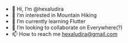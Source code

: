 - 👋 Hi, I’m @hexaludira
- 👀 I’m interested in Mountain Hiking
- 🌱 I’m currently learning Flutter
- 💞️ I’m looking to collaborate on Everywhere(?)
- 📫 How to reach me hexaludira@gmail.com

<!---
hexaludira/hexaludira is a ✨ special ✨ repository because its `README.md` (this file) appears on your GitHub profile.
You can click the Preview link to take a look at your changes.
--->
